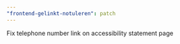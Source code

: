 ```yaml
---
"frontend-gelinkt-notuleren": patch
---
```


Fix telephone number link on accessibility statement page
